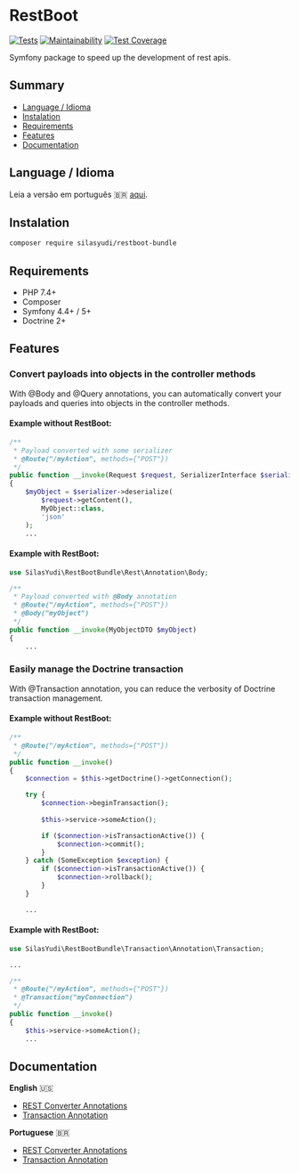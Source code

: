 # RestBoot

[![Tests](https://github.com/silasyudi/restboot-bundle/actions/workflows/tests.yml/badge.svg)](https://github.com/silasyudi/restboot-bundle/actions/workflows/tests.yml)
[![Maintainability](https://api.codeclimate.com/v1/badges/6e06d94e4468b1e8f655/maintainability)](https://codeclimate.com/github/silasyudi/restboot-bundle/maintainability)
[![Test Coverage](https://api.codeclimate.com/v1/badges/6e06d94e4468b1e8f655/test_coverage)](https://codeclimate.com/github/silasyudi/restboot-bundle/test_coverage)

Symfony package to speed up the development of rest apis.

## Summary
- [Language / Idioma](#language--idioma)
- [Instalation](#instalation)
- [Requirements](#requirements)
- [Features](#features)
- [Documentation](#documentation)

## Language / Idioma

Leia a versão em português :brazil: [aqui](README_PT_BR.md).

## Instalation

```sh
composer require silasyudi/restboot-bundle
```

## Requirements

- PHP 7.4+
- Composer
- Symfony 4.4+ / 5+
- Doctrine 2+

## Features

### Convert payloads into objects in the controller methods

With @Body and @Query annotations, you can automatically convert your payloads
and queries into objects in the controller methods.

#### Example without RestBoot:

```php
/**
 * Payload converted with some serializer
 * @Route("/myAction", methods={"POST"}) 
 */
public function __invoke(Request $request, SerializerInterface $serializer)
{
    $myObject = $serializer->deserialize(
        $request->getContent(),
        MyObject::class,
        'json'
    );
    ...
```

#### Example with RestBoot:

```php
use SilasYudi\RestBootBundle\Rest\Annotation\Body;

/**
 * Payload converted with @Body annotation
 * @Route("/myAction", methods={"POST"})
 * @Body("myObject")
 */
public function __invoke(MyObjectDTO $myObject)
{
    ...
```

### Easily manage the Doctrine transaction

With @Transaction annotation, you can reduce the verbosity of Doctrine transaction management.

#### Example without RestBoot:

```php
/**
 * @Route("/myAction", methods={"POST"}) 
 */
public function __invoke()
{
    $connection = $this->getDoctrine()->getConnection(); 

    try {
        $connection->beginTransaction();
            
        $this->service->someAction();

        if ($connection->isTransactionActive()) {
            $connection->commit();
        }
    } catch (SomeException $exception) {
        if ($connection->isTransactionActive()) {
            $connection->rollback();
        }
    }

    ...
```

#### Example with RestBoot:

```php
use SilasYudi\RestBootBundle\Transaction\Annotation\Transaction;

...

/**
 * @Route("/myAction", methods={"POST"})
 * @Transaction("myConnection")
 */
public function __invoke()
{
    $this->service->someAction();
    ...
```

## Documentation

**English** :us:
- [REST Converter Annotations](Documentation/REST.md)
- [Transaction Annotation](Documentation/TRANSACTION.md)

**Portuguese** :brazil:
- [REST Converter Annotations](Documentation/REST_PT_BR.md)
- [Transaction Annotation](Documentation/TRANSACTION_PT_BR.md)
